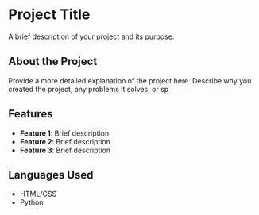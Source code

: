 # Project Title

A brief description of your project and its purpose.

## About the Project

Provide a more detailed explanation of the project here. Describe why you created the project, any problems it solves, or sp

## Features

- **Feature 1**: Brief description
- **Feature 2**: Brief description
- **Feature 3**: Brief description

## Languages Used

- HTML/CSS
- Python
  
